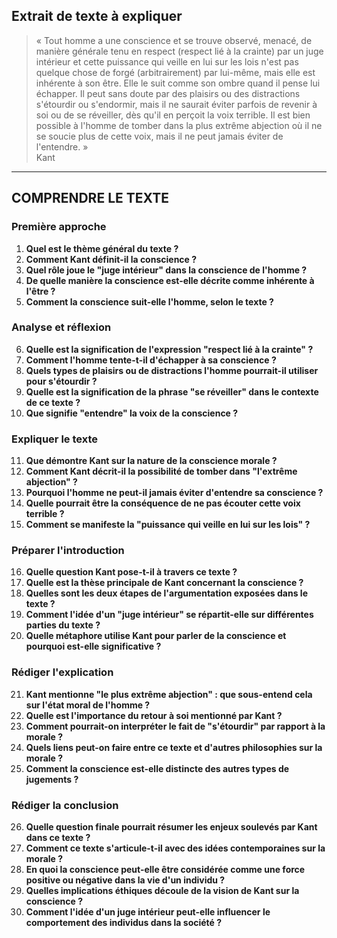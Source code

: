 ## Extrait de texte à expliquer
> « Tout homme a une conscience et se trouve observé, menacé, de manière générale tenu en respect (respect lié à la crainte) par un juge intérieur et cette puissance qui veille en lui sur les lois n'est pas quelque chose de forgé (arbitrairement) par lui-même, mais elle est inhérente à son être. Elle le suit comme son ombre quand il pense lui échapper. Il peut sans doute par des plaisirs ou des distractions s'étourdir ou s'endormir, mais il ne saurait éviter parfois de revenir à soi ou de se réveiller, dès qu'il en perçoit la voix terrible. Il est bien possible à l'homme de tomber dans la plus extrême abjection où il ne se soucie plus de cette voix, mais il ne peut jamais éviter de l'entendre. »  
>Kant

---

## COMPRENDRE LE TEXTE

### Première approche

1. **Quel est le thème général du texte ?**
2. **Comment Kant définit-il la conscience ?**
3. **Quel rôle joue le "juge intérieur" dans la conscience de l'homme ?**
4. **De quelle manière la conscience est-elle décrite comme inhérente à l'être ?**
5. **Comment la conscience suit-elle l'homme, selon le texte ?**

### Analyse et réflexion

6. **Quelle est la signification de l'expression "respect lié à la crainte" ?**
7. **Comment l'homme tente-t-il d'échapper à sa conscience ?**
8. **Quels types de plaisirs ou de distractions l'homme pourrait-il utiliser pour s'étourdir ?**
9. **Quelle est la signification de la phrase "se réveiller" dans le contexte de ce texte ?**
10. **Que signifie "entendre" la voix de la conscience ?**

### Expliquer le texte

11. **Que démontre Kant sur la nature de la conscience morale ?**
12. **Comment Kant décrit-il la possibilité de tomber dans "l'extrême abjection" ?**
13. **Pourquoi l'homme ne peut-il jamais éviter d'entendre sa conscience ?**
14. **Quelle pourrait être la conséquence de ne pas écouter cette voix terrible ?**
15. **Comment se manifeste la "puissance qui veille en lui sur les lois" ?**

### Préparer l'introduction

16. **Quelle question Kant pose-t-il à travers ce texte ?**
17. **Quelle est la thèse principale de Kant concernant la conscience ?**
18. **Quelles sont les deux étapes de l'argumentation exposées dans le texte ?**
19. **Comment l'idée d'un "juge intérieur" se répartit-elle sur différentes parties du texte ?**
20. **Quelle métaphore utilise Kant pour parler de la conscience et pourquoi est-elle significative ?**

### Rédiger l'explication

21. **Kant mentionne "le plus extrême abjection" : que sous-entend cela sur l'état moral de l'homme ?**
22. **Quelle est l'importance du retour à soi mentionné par Kant ?**
23. **Comment pourrait-on interpréter le fait de "s'étourdir" par rapport à la morale ?**
24. **Quels liens peut-on faire entre ce texte et d'autres philosophies sur la morale ?**
25. **Comment la conscience est-elle distincte des autres types de jugements ?**

### Rédiger la conclusion

26. **Quelle question finale pourrait résumer les enjeux soulevés par Kant dans ce texte ?**
27. **Comment ce texte s'articule-t-il avec des idées contemporaines sur la morale ?**
28. **En quoi la conscience peut-elle être considérée comme une force positive ou négative dans la vie d'un individu ?**
29. **Quelles implications éthiques découle de la vision de Kant sur la conscience ?**
30. **Comment l'idée d'un juge intérieur peut-elle influencer le comportement des individus dans la société ?**